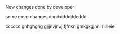 New changes done by developer

some more changes dondddddddeddd


cccccc
ghhghghg
gjjjnvjnvj
fjfnkn
gmkgkgjnni
riirieie
